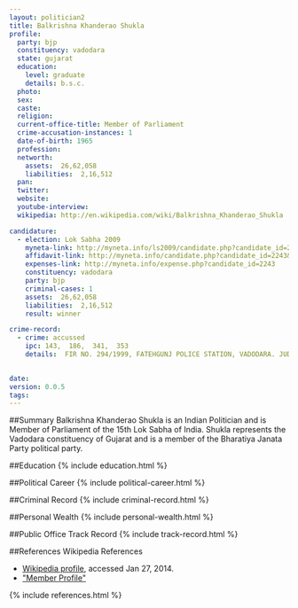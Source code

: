 ```yaml
---
layout: politician2
title: Balkrishna Khanderao Shukla
profile: 
  party: bjp
  constituency: vadodara
  state: gujarat
  education: 
    level: graduate
    details: b.s.c.
  photo: 
  sex: 
  caste: 
  religion: 
  current-office-title: Member of Parliament
  crime-accusation-instances: 1
  date-of-birth: 1965
  profession: 
  networth: 
    assets:  26,62,058
    liabilities:  2,16,512
  pan: 
  twitter: 
  website: 
  youtube-interview: 
  wikipedia: http://en.wikipedia.com/wiki/Balkrishna_Khanderao_Shukla

candidature: 
  - election: Lok Sabha 2009
    myneta-link: http://myneta.info/ls2009/candidate.php?candidate_id=2243
    affidavit-link: http://myneta.info/candidate.php?candidate_id=2243&scan=original
    expenses-link: http://myneta.info/expense.php?candidate_id=2243
    constituency: vadodara 
    party: bjp
    criminal-cases: 1
    assets:  26,62,058
    liabilities:  2,16,512
    result: winner 

crime-record: 
  - crime: accussed
    ipc: 143,  186,  341,  353
    details:  FIR NO. 294/1999, FATEHGUNJ POLICE STATION, VADODARA. JUD. MAG. F.C. VADODARA, CASE NO. 32 85
  

date: 
version: 0.0.5
tags: 
---
```

##Summary
Balkrishna Khanderao Shukla is an Indian Politician and is Member of Parliament of the 15th Lok Sabha of India. Shukla represents the Vadodara constituency of Gujarat and is a member of the Bharatiya Janata Party political party.




##Education
{% include education.html %}


##Political Career
{% include political-career.html %}


##Criminal Record
{% include criminal-record.html %}


##Personal Wealth
{% include personal-wealth.html %}


##Public Office Track Record
{% include track-record.html %}


##References
Wikipedia References
- [Wikipedia profile]({{page.profile.wikipedia}}), accessed Jan 27, 2014.
- ["Member Profile"][wiki1]

[wiki1]: http://164.100.47.132/lssnew/Members/Biography.aspx?mpsno=4450


{% include references.html %}